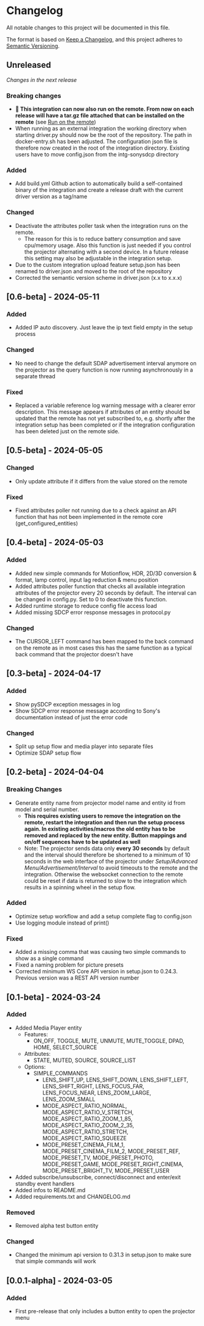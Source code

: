 # Changelog

All notable changes to this project will be documented in this file.

The format is based on [Keep a Changelog](https://keepachangelog.com/en/1.1.0/),
and this project adheres to [Semantic Versioning](https://semver.org/spec/v2.0.0.html).

## Unreleased

*Changes in the next release*

### Breaking changes
- **🎉 This integration can now also run on the remote. From now on each release will have a tar.gz file attached that can be installed on the remote** (see [Run on the remote](/README.md#Run-on-the-remote))
- When running as an external integration the working directory when starting driver.py should now be the root of the repository. The path in docker-entry.sh has been adjusted. The configuration json file is therefore now created in the root of the integration directory. Existing users have to move config.json from the intg-sonysdcp directory
 
### Added
- Add build.yml Github action to automatically build a self-contained binary of the integration and create a release draft with the current driver version as a tag/name

### Changed
- Deactivate the attributes poller task when the integration runs on the remote.
  - The reason for this is to reduce battery consumption and save cpu/memory usage. Also this function is just needed if you control the projector alternating with a second device. In a future release this setting may also be adjustable in the integration setup.
- Due to the custom integration upload feature setup.json has been renamed to driver.json and moved to the root of the repository
- Corrected the semantic version scheme in driver.json (x.x to x.x.x)

## [0.6-beta] - 2024-05-11

### Added
- Added IP auto discovery. Just leave the ip text field empty in the setup process

### Changed
- No need to change the default SDAP advertisement interval anymore on the projector as the query function is now running asynchronously in a separate thread
  
### Fixed
- Replaced a variable reference log warning message with a clearer error description. This message appears if attributes of an entity should be updated that the remote has not yet subscribed to, e.g. shortly after the integration setup has been completed or if the integration configuration has been deleted just on the remote side.

## [0.5-beta] - 2024-05-05

### Changed
- Only update attribute if it differs from the value stored on the remote

### Fixed
- Fixed attributes poller not running due to a check against an API function that has not been implemented in the remote core (get_configured_entities)

## [0.4-beta] - 2024-05-03

### Added
- Added new simple commands for Motionflow, HDR, 2D/3D conversion & format, lamp control, input lag reduction & menu position
- Added attributes poller function that checks all available integration attributes of the projector every 20 seconds by default. The interval can be changed in config.py. Set to 0 to deactivate this function.
- Added runtime storage to reduce config file access load
- Added missing SDCP error response messages in protocol.py
  
### Changed
- The CURSOR_LEFT command has been mapped to the back command on the remote as in most cases this has the same function as a typical back command that the projector doesn't have

## [0.3-beta] - 2024-04-17

### Added
- Show pySDCP exception messages in log
- Show SDCP error response message according to Sony's documentation instead of just the error code

### Changed
- Split up setup flow and media player into separate files
- Optimize SDAP setup flow

## [0.2-beta] - 2024-04-04

### Breaking Changes
- Generate entity name from projector model name and entity id from model and serial number.
  - **This requires existing users to remove the integration on the remote, restart the integration and then run the setup process again. In existing activities/macros the old entity has to be removed and replaced by the new entity. Button mappings and on/off sequences have to be updated as well**
  - Note: The projector sends data only **every 30 seconds** by default and the interval should therefore be shortened to a minimum of 10 seconds in the web interface of the projector under _Setup/Advanced Menu/Advertisement/Interval_ to avoid timeouts to the remote and the integration. Otherwise the websocket connection to the remote could be reset if data is returned to slow to the integration which results in a spinning wheel in the setup flow.

### Added
- Optimize setup workflow and add a setup complete flag to config.json
- Use logging module instead of print()

### Fixed
- Added a missing comma that was causing two simple commands to show as a single command
- Fixed a naming problem for picture presets
- Corrected minimum WS Core API version in setup.json to 0.24.3. Previous version was a REST API version number

## [0.1-beta] - 2024-03-24

### Added

- Added Media Player entity
    - Features:
      - ON_OFF, TOGGLE, MUTE, UNMUTE, MUTE_TOGGLE, DPAD, HOME, SELECT_SOURCE
    - Attributes:
      - STATE, MUTED, SOURCE, SOURCE_LIST
    - Options:
      - SIMPLE_COMMANDS
        - LENS_SHIFT_UP, LENS_SHIFT_DOWN, LENS_SHIFT_LEFT, LENS_SHIFT_RIGHT, LENS_FOCUS_FAR, LENS_FOCUS_NEAR, LENS_ZOOM_LARGE, LENS_ZOOM_SMALL
        - MODE_ASPECT_RATIO_NORMAL, MODE_ASPECT_RATIO_V_STRETCH, MODE_ASPECT_RATIO_ZOOM_1_85, MODE_ASPECT_RATIO_ZOOM_2_35, MODE_ASPECT_RATIO_STRETCH, MODE_ASPECT_RATIO_SQUEEZE
        - MODE_PRESET_CINEMA_FILM_1, MODE_PRESET_CINEMA_FILM_2, MODE_PRESET_REF, MODE_PRESET_TV, MODE_PRESET_PHOTO, MODE_PRESET_GAME, MODE_PRESET_RIGHT_CINEMA, MODE_PRESET_BRIGHT_TV, MODE_PRESET_USER
- Added subscribe/unsubscribe, connect/disconnect and enter/exit standby event handlers
- Added infos to README.md
- Added requirements.txt and CHANGELOG.md


### Removed

- Removed alpha test button entity

### Changed

- Changed the minimum api version to 0.31.3 in setup.json to make sure that simple commands will work

## [0.0.1-alpha] - 2024-03-05

### Added

- First pre-release that only includes a button entity to open the projector menu
